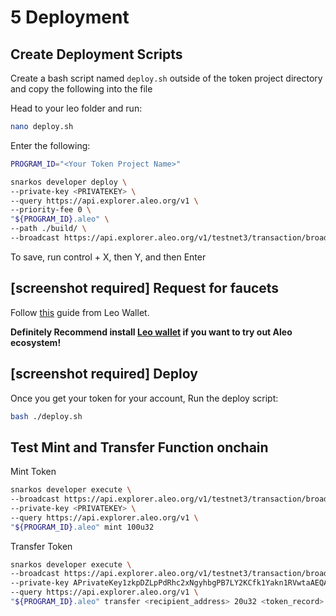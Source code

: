 # 5 Deployment

## Create Deployment Scripts
Create a bash script named `deploy.sh` outside of the token project directory and copy the following into the file

Head to your leo folder and run:
```bash
nano deploy.sh
```

Enter the following:
```bash
PROGRAM_ID="<Your Token Project Name>"

snarkos developer deploy \
--private-key <PRIVATEKEY> \
--query https://api.explorer.aleo.org/v1 \
--priority-fee 0 \
"${PROGRAM_ID}.aleo" \
--path ./build/ \
--broadcast https://api.explorer.aleo.org/v1/testnet3/transaction/broadcast
```

To save, run control + X, then Y, and then Enter

## [screenshot required] Request for faucets

Follow [this](https://www.leo.app/blog/aleo-faucet) guide from Leo Wallet.

**Definitely Recommend install [Leo wallet](https://www.leo.app/) if you want to try out Aleo ecosystem!**

## [screenshot required] Deploy

Once you get your token for your account, Run the deploy script:

```bash
bash ./deploy.sh
```

## Test Mint and Transfer Function onchain

Mint Token
```bash
snarkos developer execute \
--broadcast https://api.explorer.aleo.org/v1/testnet3/transaction/broadcast \
--private-key <PRIVATEKEY> \
--query https://api.explorer.aleo.org/v1 \
"${PROGRAM_ID}.aleo" mint 100u32
```

Transfer Token
```bash
snarkos developer execute \
--broadcast https://api.explorer.aleo.org/v1/testnet3/transaction/broadcast \
--private-key APrivateKey1zkpDZLpPdRhc2xNgyhbgPB7LY2KCfk1Yakn1RVwtaAEQAqe \
--query https://api.explorer.aleo.org/v1 \
"${PROGRAM_ID}.aleo" transfer <recipient_address> 20u32 <token_record>
```
